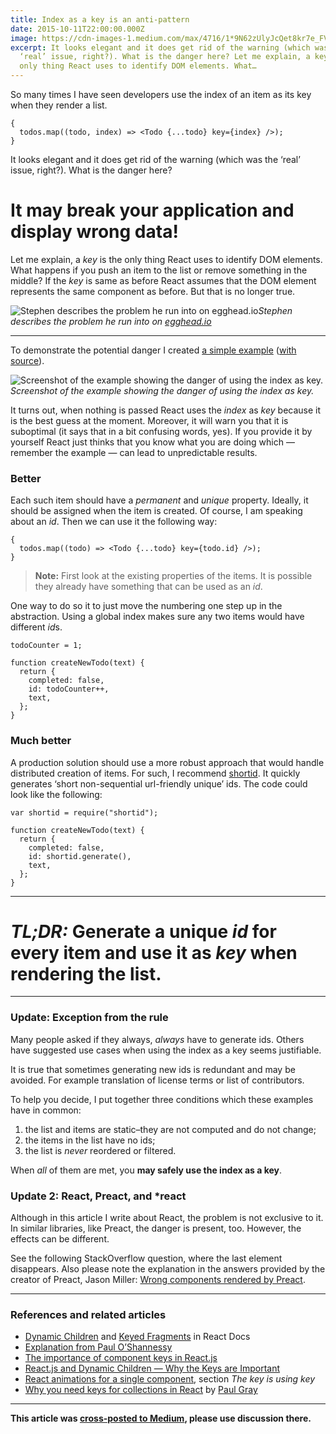 ```yaml
---
title: Index as a key is an anti-pattern
date: 2015-10-11T22:00:00.000Z
image: https://cdn-images-1.medium.com/max/4716/1*9N62zUlyJcQet8kr7e_FVg.png
excerpt: It looks elegant and it does get rid of the warning (which was the
  ‘real’ issue, right?). What is the danger here? Let me explain, a key is the
  only thing React uses to identify DOM elements. What…
---
```


So many times I have seen developers use the index of an item as its key when they render a list.

```tsx
{
  todos.map((todo, index) => <Todo {...todo} key={index} />);
}
```

It looks elegant and it does get rid of the warning (which was the ‘real’ issue, right?). What is the danger here?

# It may break your application and display wrong data!

Let me explain, a _key_ is the only thing React uses to identify DOM elements. What happens if you push an item to the list or remove something in the middle? If the _key_ is same as before React assumes that the DOM element represents the same component as before. But that is no longer true.

![Stephen describes the problem he run into on [egghead.io](https://egghead.io/forums/lesson-discussion/topics/break-up-components-into-smaller-pieces-using-functional-components#post-6310)](https://res.cloudinary.com/dljslvfla/image/upload/f_auto/v1590063081/1_9N62zUlyJcQet8kr7e_FVg_emcxfd.png)_Stephen describes the problem he run into on [egghead.io](https://egghead.io/forums/lesson-discussion/topics/break-up-components-into-smaller-pieces-using-functional-components#post-6310)_

---

To demonstrate the potential danger I created [a simple example](https://jsbin.com/wohima/edit?output) ([with source](http://jsbin.com/wohima/edit?js,output)).

![Screenshot of the example showing the danger of using the index as key.](https://res.cloudinary.com/dljslvfla/image/upload/f_auto/v1590063144/1_GFYGPdDFLYcLFzx-E-GEcw_tm1v2m.jpg)_Screenshot of the example showing the danger of using the index as key._

It turns out, when nothing is passed React uses the _index_ as _key_ because it is the best guess at the moment. Moreover, it will warn you that it is suboptimal (it says that in a bit confusing words, yes). If you provide it by yourself React just thinks that you know what you are doing which — remember the example — can lead to unpredictable results.

### Better

Each such item should have a _permanent_ and _unique_ property. Ideally, it should be assigned when the item is created. Of course, I am speaking about an _id_. Then we can use it the following way:

```tsx
{
  todos.map((todo) => <Todo {...todo} key={todo.id} />);
}
```

> **Note:** First look at the existing properties of the items. It is possible they already have something that can be used as an _id_.

One way to do so it to just move the numbering one step up in the abstraction. Using a global index makes sure any two items would have different *id*s.

```tsx
todoCounter = 1;

function createNewTodo(text) {
  return {
    completed: false,
    id: todoCounter++,
    text,
  };
}
```

### Much better

A production solution should use a more robust approach that would handle distributed creation of items. For such, I recommend [shortid](https://www.npmjs.com/package/shortid). It quickly generates ‘short non-sequential url-friendly unique’ ids. The code could look like the following:

```tsx
var shortid = require("shortid");

function createNewTodo(text) {
  return {
    completed: false,
    id: shortid.generate(),
    text,
  };
}
```

---

# _TL;DR:_ Generate a unique _id_ for every item and use it as _key_ when rendering the list.

---

### Update: Exception from the rule

Many people asked if they always, _always_ have to generate ids. Others have suggested use cases when using the index as a key seems justifiable.

It is true that sometimes generating new ids is redundant and may be avoided. For example translation of license terms or list of contributors.

To help you decide, I put together three conditions which these examples have in common:

1. the list and items are static–they are not computed and do not change;
2. the items in the list have no ids;
3. the list is _never_ reordered or filtered.

When _all_ of them are met, you **may safely use the index as a key**.

### Update 2: React, Preact, and \*react

Although in this article I write about React, the problem is not exclusive to it. In similar libraries, like Preact, the danger is present, too. However, the effects can be different.

See the following StackOverflow question, where the last element disappears. Also please note the explanation in the answers provided by the creator of Preact, Jason Miller: [Wrong components rendered by Preact](http://stackoverflow.com/questions/42773892/wrong-components-rendered-by-preact).

---

### References and related articles

- [Dynamic Children](https://facebook.github.io/react/docs/multiple-components.html#dynamic-children) and [Keyed Fragments](https://facebook.github.io/react/docs/create-fragment.html) in React Docs
- [Explanation from Paul O’Shannessy](https://github.com/facebook/react/issues/1342#issuecomment-39230939)
- [The importance of component keys in React.js](https://coderwall.com/p/jdybeq/the-importance-of-component-keys-in-react-js)
- [React.js and Dynamic Children — Why the Keys are Important](http://blog.arkency.com/2014/10/react-dot-js-and-dynamic-children-why-the-keys-are-important/)
- [React animations for a single component](http://unitstep.net/blog/2015/03/03/using-react-animations-to-transition-between-ui-states/), section _The key is using key_
- [Why you need keys for collections in React](https://paulgray.net/keys-in-react/) by [Paul Gray](undefined)

---

**This article was [cross-posted to Medium](https://medium.com/@robinpokorny/index-as-a-key-is-an-anti-pattern-e0349aece318), please use discussion there.**
